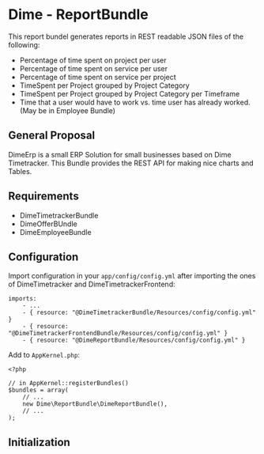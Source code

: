 # Dime - ReportBundle

This report bundel generates reports in REST readable JSON files of the following:
- Percentage of time spent on project per user
- Percentage of time spent on service per user
- Percentage of time spent on service per project
- TimeSpent per Project grouped by Project Category
- TimeSpent per Project grouped by Project Category per Timeframe
- Time that a user would have to work vs. time user has already worked. (May be in Employee Bundle)

## General Proposal

DimeErp is a small ERP Solution for small businesses based on Dime Timetracker. This Bundle provides the REST API for making nice charts and Tables.

## Requirements

- DimeTimetrackerBundle
- DimeOfferBUndle
- DimeEmployeeBundle

## Configuration

Import configuration in your `app/config/config.yml` after importing the ones of DimeTimetracker and DimeTimetrackerFrontend:

    imports:
        - ...
        - { resource: "@DimeTimetrackerBundle/Resources/config/config.yml" }
        - { resource: "@DimeTimetrackerFrontendBundle/Resources/config/config.yml" }
        - { resource: "@DimeReportBundle/Resources/config/config.yml" }

Add to `AppKernel.php`:

    <?php

    // in AppKernel::registerBundles()
    $bundles = array(
        // ...
        new Dime\ReportBundle\DimeReportBundle(),
        // ...
    );


## Initialization

